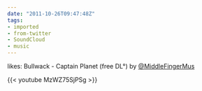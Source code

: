 ```yaml
---
date: "2011-10-26T09:47:48Z"
tags:
- imported
- from-twitter
- SoundCloud
- music
---
```

likes: Bullwack - Captain Planet \(free DL°) by [@MiddleFingerMus](/twitter/#/MiddleFingerMus)

{{< youtube MzWZ75SjPSg >}}
